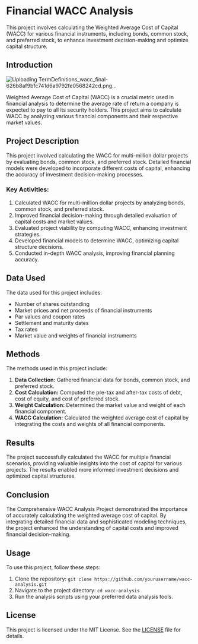 # Financial WACC Analysis 
 This project involves calculating the Weighted Average Cost of Capital (WACC) for various financial instruments, including bonds, common stock, and preferred stock, to enhance investment decision-making and optimize capital structure.
## Introduction

![Uploading TermDefinitions_wacc_final-626b8af9bfc741d6a9792fe0568242cd.png…]()


Weighted Average Cost of Capital (WACC) is a crucial metric used in financial analysis to determine the average rate of return a company is expected to pay to all its security holders. This project aims to calculate WACC by analyzing various financial components and their respective market values.

## Project Description

This project involved calculating the WACC for multi-million dollar projects by evaluating bonds, common stock, and preferred stock. Detailed financial models were developed to incorporate different costs of capital, enhancing the accuracy of investment decision-making processes.

### Key Activities:

1. Calculated WACC for multi-million dollar projects by analyzing bonds, common stock, and preferred stock.
2. Improved financial decision-making through detailed evaluation of capital costs and market values.
3. Evaluated project viability by computing WACC, enhancing investment strategies.
4. Developed financial models to determine WACC, optimizing capital structure decisions.
5. Conducted in-depth WACC analysis, improving financial planning accuracy.

## Data Used

The data used for this project includes:

- Number of shares outstanding
- Market prices and net proceeds of financial instruments
- Par values and coupon rates
- Settlement and maturity dates
- Tax rates
- Market value and weights of financial instruments

## Methods

The methods used in this project include:

1. **Data Collection:** Gathered financial data for bonds, common stock, and preferred stock.
2. **Cost Calculation:** Computed the pre-tax and after-tax costs of debt, cost of equity, and cost of preferred stock.
3. **Weight Calculation:** Determined the market value and weight of each financial component.
4. **WACC Calculation:** Calculated the weighted average cost of capital by integrating the costs and weights of all financial components.

## Results

The project successfully calculated the WACC for multiple financial scenarios, providing valuable insights into the cost of capital for various projects. The results enabled more informed investment decisions and optimized capital structures.

## Conclusion

The Comprehensive WACC Analysis Project demonstrated the importance of accurately calculating the weighted average cost of capital. By integrating detailed financial data and sophisticated modeling techniques, the project enhanced the understanding of capital costs and improved financial decision-making.

## Usage

To use this project, follow these steps:

1. Clone the repository: `git clone https://github.com/yourusername/wacc-analysis.git`
2. Navigate to the project directory: `cd wacc-analysis`
3. Run the analysis scripts using your preferred data analysis tools.

## License

This project is licensed under the MIT License. See the [LICENSE](LICENSE) file for details.
